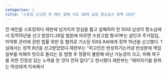 ```yaml
---
categories: i
title: "스토킹 신고한 전 애인 살해 시도 50대 남성 항소심서 징역 15년"
---
```

전 애인을 스토킹하다 재판에 넘겨지자 앙심을 품고 살해하려 한 50대 남성이 항소심에서 징역15년을 선고 받았다.26일 법원에 따르면 수원고법 형사1부는 살인과 주거침입, 마약류 관리에 관한 법률 위반 등 혐의로 기소된 50대 A씨에게 징역 15년을 선고했다. 1심에서는 징역 8년을 선고받았었다.재판부는 "피고인은 반성하기는커녕 반성문에 책임 일부를 피해자 탓으로 돌리는 등 범행 후 정황이 불량해 비난 가능성이 크고, 피해 복구를 위한 진정성 있는 노력을 한 것이 전혀 없다"고 판시했다.재판부는 "헤어지기를 원하는 여성에게 지속해서